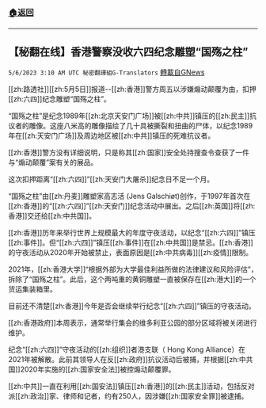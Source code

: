 ###  [:house:返回](README.md)
---


## 【秘翻在线】香港警察没收六四纪念雕塑“国殇之柱”
`5/6/2023 3:10 AM UTC 秘密翻譯組G-Translators` [轉載自GNews](https://gnews.org/articles/1278990)

        

[[zh:路透社]][[zh:5月5日]]报道--[[zh:香港]]警方周五以涉嫌煽动颠覆为由，扣押[[zh:六四]]纪念雕塑“国殇之柱”。

“国殇之柱”是纪念1989年[[zh:北京天安门广场]]被[[zh:中共]]镇压的[[zh:民主]]抗议者的雕像。这座八米高的雕像描绘了几十具被撕裂和扭曲的尸体，以纪念1989年在[[zh:天安门广场]]及周边地区被[[zh:中共]]镇压的死难抗议者。

[[zh:香港]]警方没有详细说明，只是称其[[zh:国家]]安全处持搜查令查获了一件与“煽动颠覆”案有关的展品。

这次扣押距离“[[zh:六四]]”[[zh:天安门大屠杀]]纪念日不足一个月。

“国殇之柱”由[[zh:丹麦]]雕塑家高志活 (Jens Galschiøt)创作，于1997年首次在[[zh:香港]]的“[[zh:六四]]”[[zh:天安门]]纪念活动中展出。之后[[zh:英国]]将[[zh:香港]]交还给[[zh:中共国]]。

[[zh:香港]]历年来举行世界上规模最大的年度守夜活动，以纪念“[[zh:六四]]”镇压[[zh:事件]]。但“[[zh:六四]]”镇压[[zh:事件]]在[[zh:中共国]]是禁忌。[[zh:香港]]的守夜活动从2020年开始被禁止，表面原因是[[zh:中共病毒]][[zh:疫情]]限制。

2021年，[[zh:香港大学]]“根据外部为大学最佳利益所做的法律建议和风险评估”，拆除了“国殇之柱”。此后，这个两吨重的黄铜雕塑一直被保存在[[zh:港大]]的一个货运集装箱里。

目前还不清楚[[zh:香港]]今年是否会继续举行纪念“[[zh:六四]]”镇压的守夜活动。

[[zh:香港政府]]本周表示，通常举行集会的维多利亚公园的部分区域将被关闭进行维护。

纪念“[[zh:六四]]”守夜活动的[[zh:组织]]者港支联（ Hong Kong Alliance）在2021年被解散。此前其领导人在反[[zh:政府]]抗议活动后被捕，并根据[[zh:中共国]]2020年实施的[[zh:国家安全法]]被控煽动颠覆罪。

[[zh:中共]]一直在利用[[zh:国安法]]镇压[[zh:香港]]的[[zh:民主]]活动，包括反对派[[zh:政治]]家、律师和记者，约有250人，因涉嫌[[zh:国家安全罪]]被逮捕。
